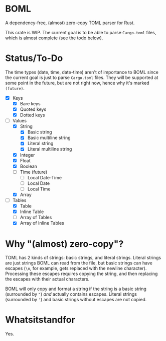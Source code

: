 # BOML

A dependency-free, (almost) zero-copy TOML parser for Rust.

This crate is WIP. The current goal is to be able to parse `Cargo.toml` files,
which is almost complete (see the todo below).

# Status/To-Do

The time types (date, time, date-time) aren't of importance to BOML since the
current goal is just to parse `Cargo.toml` files. They will be supported at
some point in the future, but are not right now, hence why it's marked `(future)`.

- [x] Keys
  - [x] Bare keys
  - [x] Quoted keys
  - [x] Dotted keys
- [ ] Values
  - [x] String
    - [x] Basic string
    - [x] Basic multiline string
    - [x] Literal string
    - [x] Literal multiline string
  - [x] Integer
  - [x] Float
  - [x] Boolean
  - [ ] Time (future)
    - [ ] Local Date-Time
    - [ ] Local Date
    - [ ] Local Time
  - [x] Array
- [ ] Tables
  - [x] Table
  - [x] Inline Table
  - [ ] Array of Tables
  - [x] Array of Inline Tables

# Why "(almost) zero-copy"?

TOML has 2 kinds of strings: basic strings, and literal strings. Literal strings are
just strings BOML can read from the file, but basic strings can have escapes (`\n`,
for example, gets replaced with the newline character). Processing these escapes requires
copying the string, and then replacing the escapes with their actual characters.

BOML will only copy and format a string if the string is a basic string (surrounded by `"`)
*and* actually contains escapes. Literal strings (surrounded by `'`) and basic strings without
escapes are not copied.

# Whatsitstandfor

Yes.